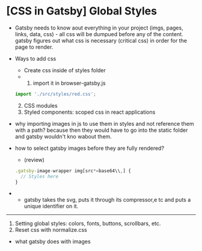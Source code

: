 # [CSS in Gatsby] Global Styles

- Gatsby needs to know aout everything in your project (imgs, pages, links, data, css) - all css will be dumpued before any of the content. gatsby figures out what css is necessary (critical css) in order for the page to render.



- Ways to add css

  - Create css inside of styles folder
  - 1. import it in browser-gatsby.js

  ```js
  import './src/styles/red.css';
  ```

  2. CSS modules
  3. Styled components: scoped css in react applications



- why importing images in js to use them in styles and not reference them with a path? because then they would have to go into the static folder and gatsby wouldn't kno wabout them. 



- how to select gatsby images before they are fully rendered?

  - (review)

  ```js
  .gatsby-image-wrapper img[src*=base64\\,] {
    // Styles here
  }
  ```

- - gatsby takes the svg, puts it through its compressor,e tc and puts a unique identifier on it. 

----

1. Setting global styles: colors, fonts, buttons, scrollbars, etc. 
2. Reset css with normalize.css



- what gatsby does with images